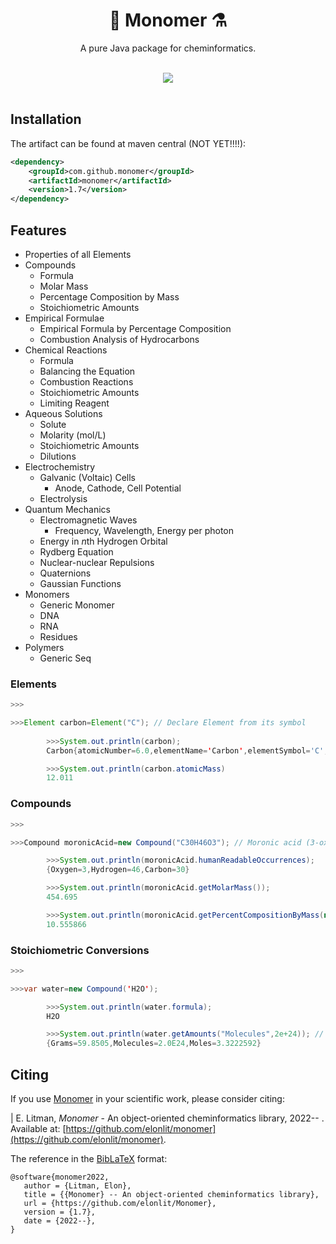 <h1 align="center">🧪 Monomer ⚗️</h1>

<p align="center">
A pure Java package for cheminformatics.
  </p>
<br>
<div align="center">
  <!-- License -->
  <a href="https://github.com/elonlit/Monomer/LICENSE.txt">
    <img src="https://img.shields.io/github/license/mashape/apistatus.svg?maxAge=2592000" />
  </a>
  <!-- Documentation Status -->
<!-- Build Status -->
</div>
<br>

## Installation

The artifact can be found at maven central (NOT YET!!!!):

```xml
<dependency>
    <groupId>com.github.monomer</groupId>
    <artifactId>monomer</artifactId>
    <version>1.7</version>
</dependency>
```

## Features

- Properties of all Elements
- Compounds
    * Formula
    * Molar Mass
    * Percentage Composition by Mass
    * Stoichiometric Amounts
- Empirical Formulae
    * Empirical Formula by Percentage Composition
    * Combustion Analysis of Hydrocarbons
- Chemical Reactions
    * Formula
    * Balancing the Equation
    * Combustion Reactions
    * Stoichiometric Amounts
    * Limiting Reagent
- Aqueous Solutions
    * Solute
    * Molarity (mol/L)
    * Stoichiometric Amounts
    * Dilutions
- Electrochemistry
    * Galvanic (Voltaic) Cells
        * Anode, Cathode, Cell Potential
    * Electrolysis
- Quantum Mechanics
    * Electromagnetic Waves
        * Frequency, Wavelength, Energy per photon
    * Energy in *n*th Hydrogen Orbital
    * Rydberg Equation
    * Nuclear-nuclear Repulsions
    * Quaternions
    * Gaussian Functions
- Monomers
    * Generic Monomer
    * DNA
    * RNA
    * Residues
- Polymers
    * Generic Seq

### Elements

```java
>>>

>>>Element carbon=Element("C"); // Declare Element from its symbol
        
        >>>System.out.println(carbon);
        Carbon{atomicNumber=6.0,elementName='Carbon',elementSymbol='C',atomicMass=12.011,neutrons=6.0,protons=6.0,electrons=6.0,period=2.0,group=14.0,phase='solid',radioactive=false,natural=true,metal=false,nonmetal=true,metalloid=false,type='Nonmetal',atomicRadius='0.91',electronegativity='2.55',firstIonization='11.2603',density=2.27,meltingPoint=3948.15,boilingPoint=4300.0,isotopes=7.0,discoverer='Prehistoric',specificHeat=0.709,shells=2.0,valence=4.0,config='[He] 2s2 2p2',massNumber=12.0}

        >>>System.out.println(carbon.atomicMass)
        12.011
```

### Compounds

```java
>>>

>>>Compound moronicAcid=new Compound("C30H46O3"); // Moronic acid (3-oxoolean-18-en-28-oic acid) is a natural triterpene

        >>>System.out.println(moronicAcid.humanReadableOccurrences);
        {Oxygen=3,Hydrogen=46,Carbon=30}

        >>>System.out.println(moronicAcid.getMolarMass());
        454.695

        >>>System.out.println(moronicAcid.getPercentCompositionByMass(new Element("O"))); // Get percentage composition by mass of a constituent element of choice
        10.555866
```

### Stoichiometric Conversions

```java
>>>

>>>var water=new Compound('H2O');

        >>>System.out.println(water.formula);
        H2O

        >>>System.out.println(water.getAmounts("Molecules",2e+24)); // Accepted inputs: grams, moles, and molecules
        {Grams=59.8505,Molecules=2.0E24,Moles=3.3222592}
```

## Citing

If you use [Monomer](https://chemlib.readthedocs.io/en/latest/index.html) in your scientific work, please consider citing:

|     E. Litman, *Monomer* - An object-oriented cheminformatics library, 2022\-- . Available at:
[https://github.com/elonlit/monomer](https://github.com/elonlit/monomer).

The reference in the [BibLaTeX](https://www.ctan.org/pkg/biblatex?lang=en) format:

```{.sourceCode .latex}
@software{monomer2022,
   author = {Litman, Elon},
   title = {{Monomer} -- An object-oriented cheminformatics library},
   url = {https://github.com/elonlit/Monomer},
   version = {1.7},
   date = {2022--},
}
```
